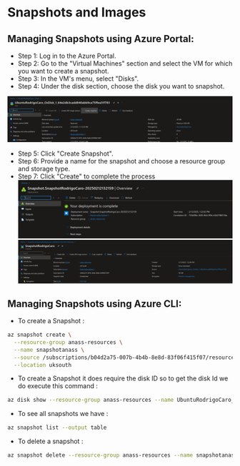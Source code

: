 # Snapshots and Images


## Managing Snapshots using Azure Portal:

- Step 1: Log in to the Azure Portal.
- Step 2: Go to the "Virtual Machines" section and select the VM for which you want to create a snapshot.
- Step 3: In the VM's menu, select "Disks".
- Step 4: Under the disk section, choose the disk you want to snapshot.
  
![snapshot](/img/vm/1/snap/snap1.png)

- Step 5: Click "Create Snapshot".
- Step 6: Provide a name for the snapshot and choose a resource group and storage type.
- Step 7: Click "Create" to complete the process
![snapshot](/img/vm/1/snap/snap2.png)
![snapshot](/img/vm/1/snap/snap3.png)

## Managing Snapshots using Azure CLI:

- To create a Snapshot : 
```bash
az snapshot create \
  --resource-group anass-resources \
  --name snapshotanass \
  --source /subscriptions/b04d2a75-007b-4b4b-8e8d-83f06f415f07/resourceGroups/anass-resources/providers/Microsoft.Compute/disks/UbuntuRodrigoCaro_OsDisk_1_64e2db3cadd840abb9ca75ffea31f783 \
  --location uksouth
```

- To create a Snapshot it does require the disk ID so to get the disk Id we do execute this command :

```bash
az disk show --resource-group anass-resources --name UbuntuRodrigoCaro_OsDisk_1_64e2db3cadd840abb9ca75ffea31f783 --query id --output tsv
```

- To see all snapshots we have :

```bash
az snapshot list --output table
```

- To delete a snapshot :

```bash
az snapshot delete --resource-group anass-resources --name snapshotanass
```
